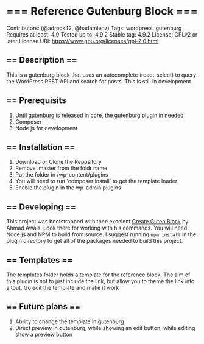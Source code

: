# === Reference Gutenburg Block ===
Contributors: (@adrock42, @hadamlenz)
Tags: wordpress, gutenburg
Requires at least: 4.9
Tested up to: 4.9.2
Stable tag: 4.9.2
License: GPLv2 or later
License URI: https://www.gnu.org/licenses/gpl-2.0.html

## == Description ==
This is a gutenburg block that uses an autocomplete (react-select) to query the WordPress REST API and search for posts.  This is still in development

## == Prerequisits
1. Until gutenburg is released in core, the [gutenburg](https://wordpress.org/plugins/gutenberg/) plugin in needed
2. Composer
3. Node.js for development

## == Installation ==
1. Download or Clone the Repository
2. Remove .master from the foldr name
3. Put the folder in /wp-content/plugins
4. You will need to run 'composer install' to get the template loader
5. Enable the plugin in the wp-admin plugins

## == Developing == 
This project was bootstrapped with thee excelent [Create Guten Block](https://github.com/ahmadawais/create-guten-block) by Ahmad Awais.  Look there for working with his commands.  You will need Node.js and NPM to build from source.  I suggest running `npm install` in the plugin directory to get all of the packages needed to build this project.

## == Templates == 
The templates folder holds a template for the reference block.  The aim of this plugin is not to just include the link, but allow you to theme the link into a tout.  Go edit the template and make it work

 ## == Future plans == 
 1. Ability to change the template in gutenburg
 2. Direct preview in gutenburg, while showing an edit button, while editing show a preview button